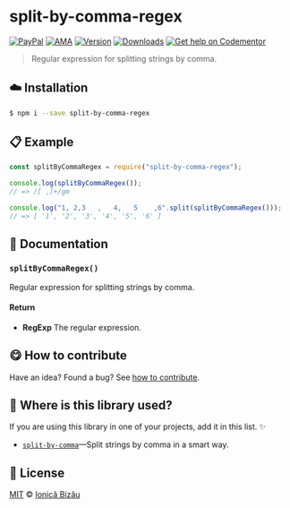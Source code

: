 
# split-by-comma-regex

 [![PayPal](https://img.shields.io/badge/%24-paypal-f39c12.svg)][paypal-donations] [![AMA](https://img.shields.io/badge/ask%20me-anything-1abc9c.svg)](https://github.com/IonicaBizau/ama) [![Version](https://img.shields.io/npm/v/split-by-comma-regex.svg)](https://www.npmjs.com/package/split-by-comma-regex) [![Downloads](https://img.shields.io/npm/dt/split-by-comma-regex.svg)](https://www.npmjs.com/package/split-by-comma-regex) [![Get help on Codementor](https://cdn.codementor.io/badges/get_help_github.svg)](https://www.codementor.io/johnnyb?utm_source=github&utm_medium=button&utm_term=johnnyb&utm_campaign=github)

> Regular expression for splitting strings by comma.

## :cloud: Installation

```sh
$ npm i --save split-by-comma-regex
```


## :clipboard: Example



```js
const splitByCommaRegex = require("split-by-comma-regex");

console.log(splitByCommaRegex());
// => /[ ,]+/gm

console.log("1, 2,3   ,   4,   5    ,6".split(splitByCommaRegex()));
// => [ '1', '2', '3', '4', '5', '6' ]
```

## :memo: Documentation


### `splitByCommaRegex()`
Regular expression for splitting strings by comma.

#### Return
- **RegExp** The regular expression.



## :yum: How to contribute
Have an idea? Found a bug? See [how to contribute][contributing].

## :dizzy: Where is this library used?
If you are using this library in one of your projects, add it in this list. :sparkles:


 - [`split-by-comma`](https://github.com/IonicaBizau/split-by-comma#readme)—Split strings by comma in a smart way.

## :scroll: License

[MIT][license] © [Ionică Bizău][website]

[paypal-donations]: https://www.paypal.com/cgi-bin/webscr?cmd=_s-xclick&hosted_button_id=RVXDDLKKLQRJW
[donate-now]: http://i.imgur.com/6cMbHOC.png

[license]: http://showalicense.com/?fullname=Ionic%C4%83%20Biz%C4%83u%20%3Cbizauionica%40gmail.com%3E%20(http%3A%2F%2Fionicabizau.net)&year=2016#license-mit
[website]: http://ionicabizau.net
[contributing]: /CONTRIBUTING.md
[docs]: /DOCUMENTATION.md
